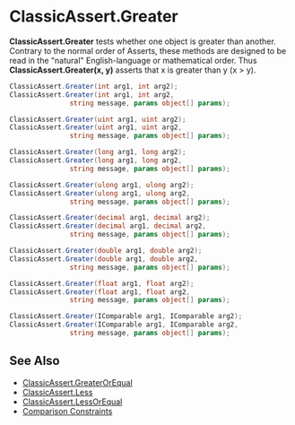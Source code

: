 # ClassicAssert.Greater

**ClassicAssert.Greater** tests whether one object is greater than another.
Contrary to the normal order of Asserts, these methods are designed to be
read in the "natural" English-language or mathematical order. Thus
**ClassicAssert.Greater(x, y)** asserts that x is greater than y (x > y).

```csharp
ClassicAssert.Greater(int arg1, int arg2);
ClassicAssert.Greater(int arg1, int arg2,
               string message, params object[] params);

ClassicAssert.Greater(uint arg1, uint arg2);
ClassicAssert.Greater(uint arg1, uint arg2,
               string message, params object[] params);

ClassicAssert.Greater(long arg1, long arg2);
ClassicAssert.Greater(long arg1, long arg2,
               string message, params object[] params);

ClassicAssert.Greater(ulong arg1, ulong arg2);
ClassicAssert.Greater(ulong arg1, ulong arg2,
               string message, params object[] params);

ClassicAssert.Greater(decimal arg1, decimal arg2);
ClassicAssert.Greater(decimal arg1, decimal arg2,
               string message, params object[] params);

ClassicAssert.Greater(double arg1, double arg2);
ClassicAssert.Greater(double arg1, double arg2,
               string message, params object[] params);

ClassicAssert.Greater(float arg1, float arg2);
ClassicAssert.Greater(float arg1, float arg2,
               string message, params object[] params);

ClassicAssert.Greater(IComparable arg1, IComparable arg2);
ClassicAssert.Greater(IComparable arg1, IComparable arg2,
               string message, params object[] params);
```

## See Also

* [ClassicAssert.GreaterOrEqual](Assert.GreaterOrEqual.md)
* [ClassicAssert.Less](Assert.Less.md)
* [ClassicAssert.LessOrEqual](Assert.LessOrEqual.md)
* [Comparison Constraints](xref:constraints#comparison-constraints)

